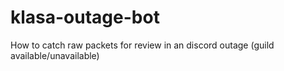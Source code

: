 # klasa-outage-bot
How to catch raw packets for review in an discord outage (guild available/unavailable)
